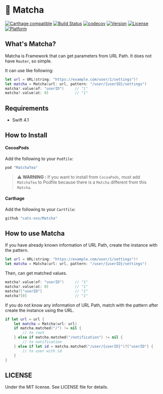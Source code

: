 # :tea: Matcha

[![Carthage compatible](https://img.shields.io/badge/Carthage-compatible-4BC51D.svg?style=flat)](https://github.com/Carthage/Carthage)
[![Build Status](https://travis-ci.org/cats-oss/Matcha.svg?branch=master)](https://travis-ci.org/cats-oss/Matcha)
[![codecov](https://codecov.io/gh/cats-oss/Matcha/branch/master/graph/badge.svg)](https://codecov.io/gh/cats-oss/Matcha)
[![Version](https://img.shields.io/cocoapods/v/MatchaTea.svg?style=flat)](http://cocoadocs.org/docsets/MatchaTea)
[![License](https://img.shields.io/cocoapods/l/MatchaTea.svg?style=flat)](http://cocoadocs.org/docsets/MatchaTea)
[![Platform](https://img.shields.io/cocoapods/p/MatchaTea.svg?style=flat)](http://cocoadocs.org/docsets/MatchaTea)

## What's Matcha?

Matcha is Framework that can get parameters from URL Path. It does not have `Router`, so simple.

It can use like following:
```swift
let url = URL(string: "https://example.com/user/1/settings")!
let matcha = Matcha(url: url, pattern: "/user/{userID}/settings")
matcha?.value(of: "userID")     // "1"
matcha?.value(at: 0)            // "1"
```

## Requirements

- Swift 4.1

## How to Install

#### CocoaPods

Add the following to your `Podfile`:

```Ruby
pod "MatchaTea"
```

> :warning: **WARNING :** If you want to install from `CocoaPods`, must add `MatchaTea` to Podfile because there is a `Matcha` different from this `Matcha`.

#### Carthage

Add the following to your `Cartfile`:

```Ruby
github "cats-oss/Matcha"
```

## How to use Matcha

If you have already known information of URL Path, create the instance with the pattern.

```swift
let url = URL(string: "https://example.com/user/1/settings")!
let matcha = Matcha(url: url, pattern: "/user/{userID}/settings")
```

Then, can get matched values.

```swift
matcha?.value(of: "userID")     // "1"
matcha?.value(at: 0)            // "1"
matcha?["userID"]               // "1"
matcha?[0]                      // "1"
```

If you do not know any information of URL Path, match with the pattern after create the instance using the URL.

```swift
if let url = url {
    let matcha = Matcha(url: url)
    if matcha.matched("/") != nil {
        // to root
    } else if matcha.matched("/notification") != nil {
        // to notification
    } else if let id = matcha.matched("/user/{userID}")?["userID"] {
        // to user with id
    }
}
```

## LICENSE
Under the MIT license. See LICENSE file for details.
